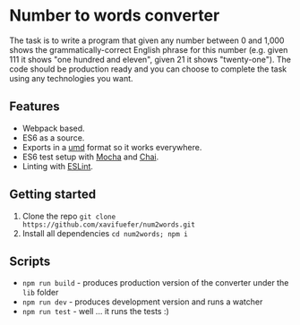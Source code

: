 # Number to words converter
The task is to write a program that given any number between 0 and 1,000 shows the grammatically-correct English phrase for this number (e.g. given 111 it shows "one hundred and eleven", given 21 it shows "twenty-one"). The code should be production ready and you can choose to complete the task using any technologies you want.

## Features

* Webpack based.
* ES6 as a source.
* Exports in a [umd](https://github.com/umdjs/umd) format so it works everywhere.
* ES6 test setup with [Mocha](http://mochajs.org/) and [Chai](http://chaijs.com/).
* Linting with [ESLint](http://eslint.org/).

## Getting started
1. Clone the repo `git clone https://github.com/xavifuefer/num2words.git`
2. Install all dependencies `cd num2words; npm i`

## Scripts

* `npm run build` - produces production version of the converter under the `lib` folder
* `npm run dev` - produces development version and runs a watcher
* `npm run test` - well ... it runs the tests :)
